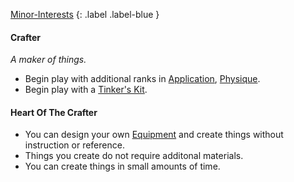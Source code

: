 [Minor-Interests](Game/Worlds/Embarking/Minor-Interests)
{: .label .label-blue }

#### Crafter
*A maker of things.*
* Begin play with additional ranks in [Application](Game/Core/Intelligence#Application), [Physique](Game/Core/Strength#Physique).
* Begin play with a [Tinker's Kit](Game/Example-Gear#Tinker's%20Kit).

#### Heart Of The Crafter
* You can design your own [Equipment](Game/Core/Equipment) and create things without instruction or reference.
* Things you create do not require additonal materials.
* You can create things in small amounts of time.